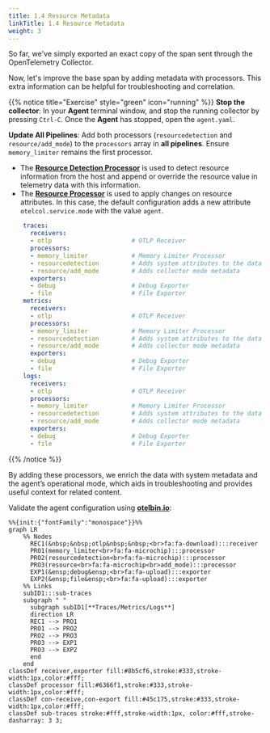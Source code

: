 ```yaml
---
title: 1.4 Resource Metadata
linkTitle: 1.4 Resource Metadata
weight: 3
---
```


So far, we've simply exported an exact copy of the span sent through the OpenTelemetry Collector.

Now, let's improve the base span by adding metadata with processors. This extra information can be helpful for troubleshooting and correlation.

{{% notice title="Exercise" style="green" icon="running" %}}
**Stop the collector**: In your **Agent** terminal window, and stop the running collector by pressing `Ctrl-C`. Once the **Agent** has stopped, open the `agent.yaml`.

**Update All Pipelines**: Add both processors (`resourcedetection` and `resource/add_mode`) to the `processors` array in **all pipelines**. Ensure `memory_limiter` remains the first processor.

- The [**Resource Detection Processor**](https://github.com/open-telemetry/opentelemetry-collector-contrib/blob/main/processor/resourcedetectionprocessor/README.md) is used to detect resource information from the host and append or override the resource value in telemetry data with this information.
- The [**Resource Processor**](https://github.com/open-telemetry/opentelemetry-collector-contrib/blob/main/processor/resourceprocessor/README.md) is used to apply changes on resource attributes. In this case, the default configuration adds a new attribute `otelcol.service.mode` with the value `agent`.

```yaml
    traces:
      receivers:
      - otlp                      # OTLP Receiver
      processors:
      - memory_limiter            # Memory Limiter Processor
      - resourcedetection         # Adds system attributes to the data
      - resource/add_mode         # Adds collector mode metadata
      exporters:
      - debug                     # Debug Exporter
      - file                      # File Exporter
    metrics:
      receivers:
      - otlp                      # OTLP Receiver
      processors:
      - memory_limiter            # Memory Limiter Processor
      - resourcedetection         # Adds system attributes to the data
      - resource/add_mode         # Adds collector mode metadata
      exporters:
      - debug                     # Debug Exporter
      - file                      # File Exporter
    logs:
      receivers:
      - otlp                      # OTLP Receiver
      processors:
      - memory_limiter            # Memory Limiter Processor
      - resourcedetection         # Adds system attributes to the data
      - resource/add_mode         # Adds collector mode metadata
      exporters:
      - debug                     # Debug Exporter
      - file                      # File Exporter

```

{{% /notice %}}

By adding these processors, we enrich the data with system metadata and the agent’s operational mode, which aids in troubleshooting and provides useful context for related content.

Validate the agent configuration using **[otelbin.io](https://www.otelbin.io/)**:

```mermaid
%%{init:{"fontFamily":"monospace"}}%%
graph LR
    %% Nodes
      REC1(&nbsp;&nbsp;otlp&nbsp;&nbsp;<br>fa:fa-download):::receiver
      PRO1(memory_limiter<br>fa:fa-microchip):::processor
      PRO2(resourcedetection<br>fa:fa-microchip):::processor
      PRO3(resource<br>fa:fa-microchip<br>add_mode):::processor
      EXP1(&ensp;debug&ensp;<br>fa:fa-upload):::exporter
      EXP2(&ensp;file&ensp;<br>fa:fa-upload):::exporter
    %% Links
    subID1:::sub-traces
    subgraph " "
      subgraph subID1[**Traces/Metrics/Logs**]
      direction LR
      REC1 --> PRO1
      PRO1 --> PRO2
      PRO2 --> PRO3
      PRO3 --> EXP1
      PRO3 --> EXP2
      end
    end
classDef receiver,exporter fill:#8b5cf6,stroke:#333,stroke-width:1px,color:#fff;
classDef processor fill:#6366f1,stroke:#333,stroke-width:1px,color:#fff;
classDef con-receive,con-export fill:#45c175,stroke:#333,stroke-width:1px,color:#fff;
classDef sub-traces stroke:#fff,stroke-width:1px, color:#fff,stroke-dasharray: 3 3;
```
